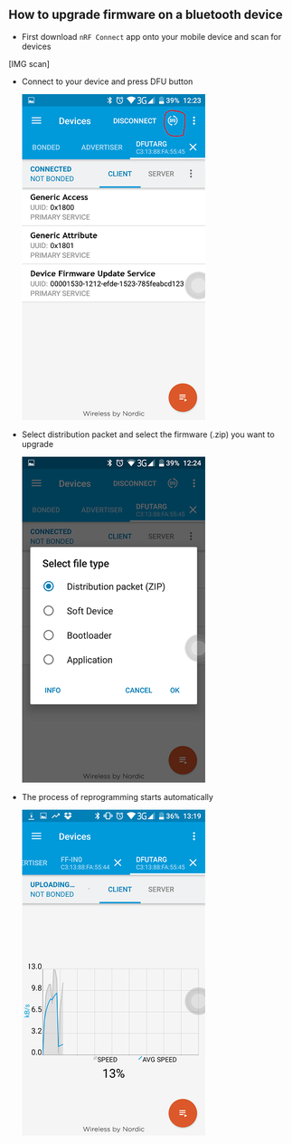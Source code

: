## How to upgrade firmware on a bluetooth device

* First download `nRF Connect` app onto your mobile device and scan for devices

[IMG scan]

* Connect to your device and press DFU button

  ![](https://github.com/L-Tek/FlyTag-L-Tek-Firmware/blob/95216d8755bf041d4b29574d5604124f42651857/img/2.png)
  

* Select distribution packet and select the firmware (.zip) you want to upgrade

  ![](https://github.com/L-Tek/FlyTag-L-Tek-Firmware/blob/95216d8755bf041d4b29574d5604124f42651857/img/3.png)
  
  
* The process of reprogramming starts automatically

  ![](https://github.com/L-Tek/FlyTag-L-Tek-Firmware/blob/95216d8755bf041d4b29574d5604124f42651857/img/5.png)


